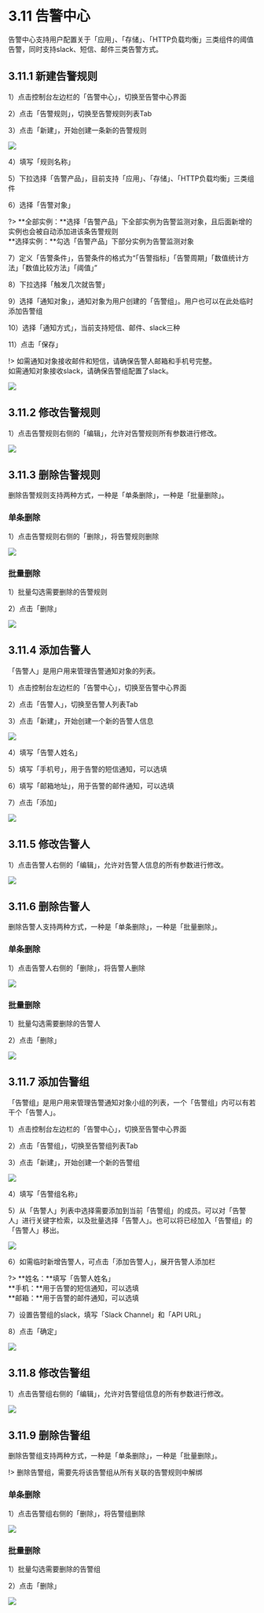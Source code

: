 # 3.11 告警中心
告警中心支持用户配置关于「应用」、「存储」、「HTTP负载均衡」三类组件的阈值告警，同时支持slack、短信、邮件三类告警方式。

## 3.11.1 新建告警规则

1）点击控制台左边栏的「告警中心」，切换至告警中心界面

2）点击「告警规则」，切换至告警规则列表Tab

3）点击「新建」，开始创建一条新的告警规则

![](_figures/user-guide/warning-rules-create-1.png)

4）填写「规则名称」

5）下拉选择「告警产品」，目前支持「应用」、「存储」、「HTTP负载均衡」三类组件

6）选择「告警对象」

?> **全部实例：**选择「告警产品」下全部实例为告警监测对象，且后面新增的实例也会被自动添加进该条告警规则    
   **选择实例：**勾选「告警产品」下部分实例为告警监测对象
   
7）定义「告警条件」，告警条件的格式为“「告警指标」「告警周期」「数值统计方法」「数值比较方法」「阈值」”

8）下拉选择「触发几次就告警」

9）选择「通知对象」，通知对象为用户创建的「告警组」。用户也可以在此处临时添加告警组

10）选择「通知方式」，当前支持短信、邮件、slack三种

11）点击「保存」

!> 如需通知对象接收邮件和短信，请确保告警人邮箱和手机号完整。    
   如需通知对象接收slack，请确保告警组配置了slack。

![](_figures/user-guide/warning-rules-create-2.png)

## 3.11.2 修改告警规则

1）点击告警规则右侧的「编辑」，允许对告警规则所有参数进行修改。

![](_figures/user-guide/warning-rules-edit.png)

## 3.11.3 删除告警规则
删除告警规则支持两种方式，一种是「单条删除」，一种是「批量删除」。

### 单条删除

1）点击告警规则右侧的「删除」，将告警规则删除

![](_figures/user-guide/warning-rules-delete.png)

### 批量删除

1）批量勾选需要删除的告警规则

2）点击「删除」

![](_figures/user-guide/warning-rules-delete-2.png)

## 3.11.4 添加告警人
「告警人」是用户用来管理告警通知对象的列表。

1）点击控制台左边栏的「告警中心」，切换至告警中心界面

2）点击「告警人」，切换至告警人列表Tab

3）点击「新建」，开始创建一个新的告警人信息

![](_figures/user-guide/warning-person.png)

4）填写「告警人姓名」

5）填写「手机号」，用于告警的短信通知，可以选填

6）填写「邮箱地址」，用于告警的邮件通知，可以选填

7）点击「添加」

![](_figures/user-guide/warning-person-create.png)

## 3.11.5 修改告警人

1）点击告警人右侧的「编辑」，允许对告警人信息的所有参数进行修改。

![](_figures/user-guide/warning-person-edit.png)

## 3.11.6 删除告警人
删除告警人支持两种方式，一种是「单条删除」，一种是「批量删除」。

### 单条删除

1）点击告警人右侧的「删除」，将告警人删除

![](_figures/user-guide/warning-person-delete.png)

### 批量删除

1）批量勾选需要删除的告警人

2）点击「删除」

![](_figures/user-guide/warning-person-delete-2.png)

## 3.11.7 添加告警组
「告警组」是用户用来管理告警通知对象小组的列表，一个「告警组」内可以有若干个「告警人」。

1）点击控制台左边栏的「告警中心」，切换至告警中心界面

2）点击「告警组」，切换至告警组列表Tab

3）点击「新建」，开始创建一个新的告警组

![](_figures/user-guide/warning-team.png)

4）填写「告警组名称」

5）从「告警人」列表中选择需要添加到当前「告警组」的成员。可以对「告警人」进行关键字检索，以及批量选择「告警人」。也可以将已经加入「告警组」的「告警人」移出。

![](_figures/user-guide/warning-team-create-1.png)

6）如需临时新增告警人，可点击「添加告警人」，展开告警人添加栏

?> **姓名：**填写「告警人姓名」    
   **手机：**用于告警的短信通知，可以选填    
   **邮箱：**用于告警的邮件通知，可以选填    

7）设置告警组的slack，填写「Slack Channel」和「API URL」

8）点击「确定」

![](_figures/user-guide/warning-team-create-3.png)

## 3.11.8 修改告警组

1）点击告警组右侧的「编辑」，允许对告警组信息的所有参数进行修改。

![](_figures/user-guide/warning-team-edit.png)

## 3.11.9 删除告警组
删除告警组支持两种方式，一种是「单条删除」，一种是「批量删除」。

!> 删除告警组，需要先将该告警组从所有关联的告警规则中解绑

### 单条删除

1）点击告警组右侧的「删除」，将告警组删除

![](_figures/user-guide/warning-team-delete.png)

### 批量删除

1）批量勾选需要删除的告警组

2）点击「删除」

![](_figures/user-guide/warning-team-delete-2.png)